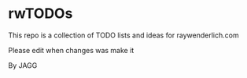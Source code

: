 # rwTODOs

This repo is a collection of TODO lists and ideas for raywenderlich.com

Please edit when changes was make it

By JAGG
